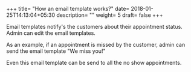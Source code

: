 +++
title= "How an email template works?"
date= 2018-01-25T14:13:04+05:30
description= ""
weight= 5
draft= false
+++




Email templates notify's the customers about their appointment status. Admin can edit the email templates. 

As an example, if an appointment is missed by the customer, admin can send the email template "We miss you!"

Even this email template can be send to all the no show appointments.